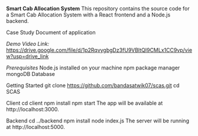 **Smart Cab Allocation System**
This repository contains the source code for a Smart Cab Allocation System with a React frontend and a Node.js backend.

Case Study Document of application


*Demo Video Link:*
https://drive.google.com/file/d/1p2RqvygbgDz3fU9VBltQI9CMLx1CC9vp/view?usp=drive_link


*Prerequisites*
Node.js installed on your machine
npm package manager
mongoDB Database

Getting Started
git clone https://github.com/bandasatwik07/scas.git
cd SCAS


Client
cd client
npm install
npm start
The app will be available at http://localhost:3000.


Backend
cd ../backend
npm install
node index.js
The server will be running at http://localhost:5000.
